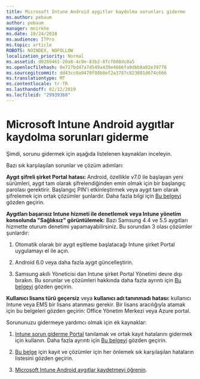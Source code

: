 ```yaml
---
title: Microsoft Intune Android aygıtlar kaydolma sorunları giderme
ms.author: pebaum
author: pebaum
manager: mnirkhe
ms.date: 10/24/2018
ms.audience: ITPro
ms.topic: article
ROBOTS: NOINDEX, NOFOLLOW
localization_priority: Normal
ms.assetid: d0269461-20a8-4c9e-83b2-8fcf608dc0a5
ms.openlocfilehash: 0e727bd47a7d549a439e4666fa9dbb8a02e39778
ms.sourcegitcommit: dd43cc0a9470f98b8ef2a3787c823801d674c666
ms.translationtype: MT
ms.contentlocale: tr-TR
ms.lasthandoff: 02/12/2019
ms.locfileid: "29939368"
---
```

# <a name="troubleshoot-issues-with-enrolling-android-devices-in-microsoft-intune"></a>Microsoft Intune Android aygıtlar kaydolma sorunları giderme

Şimdi, sorunu gidermek için aşağıda listelenen kaynakları inceleyin.
  
Bazı sık karşılaşılan sorunlar ve çözüm adımları:
  
 **Aygıt şifreli şirket Portal hatası:** Android, özellikle v7.0 ile başlayan yeni sürümleri, aygıt tam olarak şifrelendiğinden emin olmak için bir başlangıç parolası gerektirir. Başlangıç PIN'i etkinleştirmek veya aygıt tam olarak şifrelemek için ortak çözümler şunlardır. Daha fazla bilgi için [Bu belgeyi](https://docs.microsoft.com/intune-user-help/your-device-appears-encrypted-but-cp-says-otherwise-android) gözden geçirin. 
  
 **Aygıtları başarısız Intune hizmeti ile denetlemek veya Intune yönetim konsolunda "Sağlıksız" görüntülemek:** Bazı Samsung 4.4 ve 5.5 aygıtları hizmette oturum denetimi yapamayabilirsiniz. Bu sorundan 3 olası çözümler şunlardır: 
  
1. Otomatik olarak bir aygıt eşitleme başlatacağı Intune şirket Portal uygulamayı el ile açın.
    
2. Android 6.0 veya daha fazla aygıt güncelleştirin.
    
3. Samsung akıllı Yöneticisi dan Intune şirket Portal Yönetimi devre dışı bırakın. Bu sorunlar ve çözümleri hakkında daha fazla ayrıntı için [Bu belgeyi](https://docs.microsoft.com/intune-classic/troubleshoot/troubleshoot-device-enrollment-in-intune#devices-fail-to-check-in-with-the-intune-service-and-display-as-unhealthy-in-the-intune-admin-console) gözden geçirin. 
    
 **Kullanıcı lisans türü geçersiz** veya **kullanıcı adı tanınmadı hatası:** kullanıcı Intune veya EMS bir lisans atanması gerekir. Bir lisans aracılığıyla atamak için bu belgeleri gözden geçirin: Office Yönetim Merkezi veya Azure portal. 
  
Sorununuzu gidermeye yardımcı olmak için ek kaynaklar:
  
1. [Intune sorun giderme Portal](https://devicemanagement.microsoft.com/#blade/Microsoft_Intune_DeviceSettings/TroubleshootBlade) tanılamak ve ortak kayıt hatalarını gidermek için kullanın. Daha fazla ayrıntı için [Bu belgeyi](https://docs.microsoft.com/intune/help-desk-operators) gözden geçirin. 
    
2. [Bu belge](https://docs.microsoft.com/intune-classic/Troubleshoot/troubleshoot-device-enrollment-in-intune) için kayıt ve çözümler için her önlemek sık karşılaşılan hataların listesini gözden geçirin. 
    
3. [Microsoft Intune Android aygıtlar kaydetmeyi öğrenin](https://docs.microsoft.com/intune/android-enroll).
    

